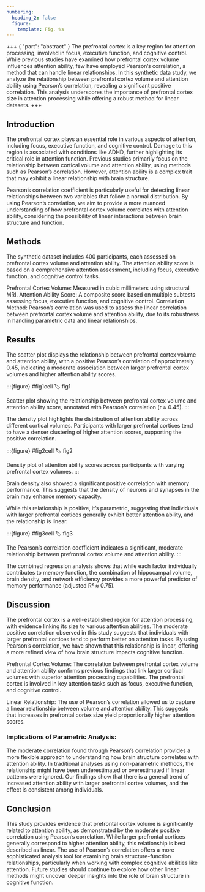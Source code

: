 ```yaml
---
numbering:
  heading_2: false
  figure:
    template: Fig. %s
---
```


+++ { "part": "abstract" }
The prefrontal cortex is a key region for attention processing, involved in focus, executive function, and cognitive control. While previous studies have examined how prefrontal cortex volume influences attention ability, few have employed Pearson’s correlation, a method that can handle linear relationships. In this synthetic data study, we analyze the relationship between prefrontal cortex volume and attention ability using Pearson’s correlation, revealing a significant positive correlation. This analysis underscores the importance of prefrontal cortex size in attention processing while offering a robust method for linear datasets.
+++

## Introduction

The prefrontal cortex plays an essential role in various aspects of attention, including focus, executive function, and cognitive control. Damage to this region is associated with conditions like ADHD, further highlighting its critical role in attention function. Previous studies primarily focus on the relationship between cortical volume and attention ability, using methods such as Pearson’s correlation. However, attention ability is a complex trait that may exhibit a linear relationship with brain structure.

Pearson’s correlation coefficient is particularly useful for detecting linear relationships between two variables that follow a normal distribution. By using Pearson’s correlation, we aim to provide a more nuanced understanding of how prefrontal cortex volume correlates with attention ability, considering the possibility of linear interactions between brain structure and function.

## Methods

The synthetic dataset includes 400 participants, each assessed on prefrontal cortex volume and attention ability. The attention ability score is based on a comprehensive attention assessment, including focus, executive function, and cognitive control tasks.

Prefrontal Cortex Volume: Measured in cubic millimeters using structural MRI.
Attention Ability Score: A composite score based on multiple subtests assessing focus, executive function, and cognitive control.
Correlation Method: Pearson’s correlation was used to assess the linear correlation between prefrontal cortex volume and attention ability, due to its robustness in handling parametric data and linear relationships.

## Results

The scatter plot displays the relationship between prefrontal cortex volume and attention ability, with a positive Pearson’s correlation of approximately 0.45, indicating a moderate association between larger prefrontal cortex volumes and higher attention ability scores.

:::{figure} #fig1cell
:label: fig1

Scatter plot showing the relationship between prefrontal cortex volume and attention ability score, annotated with Pearson’s correlation (r ≈ 0.45).
:::

The density plot highlights the distribution of attention ability across different cortical volumes. Participants with larger prefrontal cortices tend to have a denser clustering of higher attention scores, supporting the positive correlation.

:::{figure} #fig2cell
:label: fig2

Density plot of attention ability scores across participants with varying prefrontal cortex volumes.
:::

Brain density also showed a significant positive correlation with memory performance. This suggests that the density of neurons and synapses in the brain may enhance memory capacity.

While this relationship is positive, it’s parametric, suggesting that individuals with larger prefrontal cortices generally exhibit better attention ability, and the relationship is linear.

:::{figure} #fig3cell
:label: fig3

The Pearson’s correlation coefficient indicates a significant, moderate relationship between prefrontal cortex volume and attention ability. 
:::

The combined regression analysis shows that while each factor individually contributes to memory function, the combination of hippocampal volume, brain density, and network efficiency provides a more powerful predictor of memory performance (adjusted R² ≈ 0.75).

## Discussion

The prefrontal cortex is a well-established region for attention processing, with evidence linking its size to various attention abilities. The moderate positive correlation observed in this study suggests that individuals with larger prefrontal cortices tend to perform better on attention tasks. By using Pearson’s correlation, we have shown that this relationship is linear, offering a more refined view of how brain structure impacts cognitive function.

Prefrontal Cortex Volume: The correlation between prefrontal cortex volume and attention ability confirms previous findings that link larger cortical volumes with superior attention processing capabilities. The prefrontal cortex is involved in key attention tasks such as focus, executive function, and cognitive control.

Linear Relationship: The use of Pearson’s correlation allowed us to capture a linear relationship between volume and attention ability. This suggests that increases in prefrontal cortex size yield proportionally higher attention scores.

### Implications of Parametric Analysis:

The moderate correlation found through Pearson’s correlation provides a more flexible approach to understanding how brain structure correlates with attention ability. In traditional analyses using non-parametric methods, the relationship might have been underestimated or overestimated if linear patterns were ignored. Our findings show that there is a general trend of increased attention ability with larger prefrontal cortex volumes, and the effect is consistent among individuals.

## Conclusion

This study provides evidence that prefrontal cortex volume is significantly related to attention ability, as demonstrated by the moderate positive correlation using Pearson’s correlation. While larger prefrontal cortices generally correspond to higher attention ability, this relationship is best described as linear. The use of Pearson’s correlation offers a more sophisticated analysis tool for examining brain structure-function relationships, particularly when working with complex cognitive abilities like attention. Future studies should continue to explore how other linear methods might uncover deeper insights into the role of brain structure in cognitive function.
